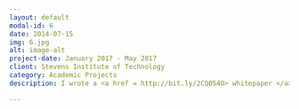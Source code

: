 ```yaml
---
layout: default
modal-id: 6
date: 2014-07-15
img: 6.jpg
alt: image-alt
project-date: January 2017 - May 2017
client: Stevens Institute of Technology
category: Academic Projects
description: I wrote a <a href = http://bit.ly/2CQ054O> whitepaper </a> to analyze the impact of analytics and how established organizations can incorporate it into their differentiation strategy. I used the data of current industry trends to plot visualizations using Tableau and Python's Matplotlib. Based on Thomas Davenport's "Competing on Analytics", the whitepaper is titled "The Speedbumps to Competing on Analytics."

---
```

